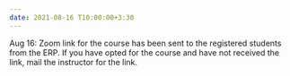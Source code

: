 ```yaml
---
date: 2021-08-16 T10:00:00+3:30
---
```

Aug 16: Zoom link for the course has been sent to the registered students from the ERP. If you have opted for the course and have not received the link, mail the instructor for the link.
